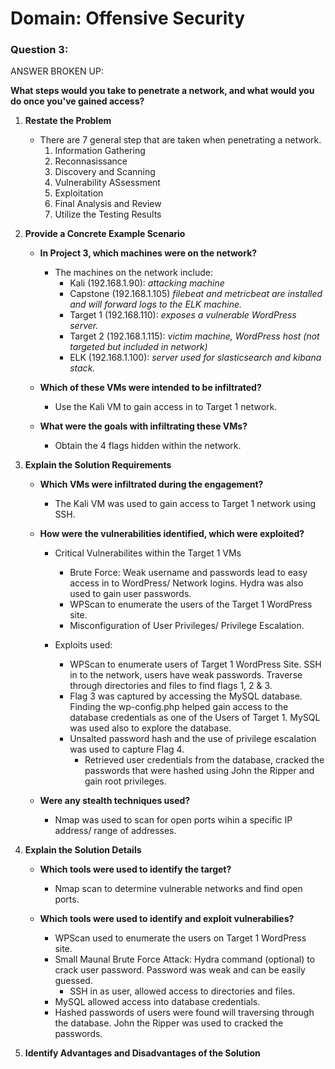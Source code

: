 # Domain: Offensive Security

### Question 3:

ANSWER BROKEN UP:

**What steps would you take to penetrate a network, and what would you do once you've gained access?**

1. **Restate the Problem**

    -  There are 7 general step that are taken when penetrating a network.
        1. Information Gathering
        2. Reconnasissance
        3. Discovery and Scanning
        4. Vulnerability ASsessment
        5. Exploitation
        6. Final Analysis and Review
        7. Utilize the Testing Results

2. **Provide a Concrete Example Scenario**

    - **In Project 3, which machines were on the network?**

        - The machines on the network include:
            - Kali (192.168.1.90): *attacking machine*
            - Capstone (192.168.1.105) *filebeat and metricbeat are installed and will forward logs to the ELK machine.*
            - Target 1 (192.168.110): *exposes a vulnerable WordPress server.*
            - Target 2 (192.168.1.115): *victim machine, WordPress host (not targeted but included in network)*
            - ELK (192.168.1.100): *server used for slasticsearch and kibana stack.*
    
    - **Which of these VMs were intended to be infiltrated?**
        - Use the Kali VM to gain access in to Target 1 network.

    - **What were the goals with infiltrating these VMs?**
        - Obtain the 4 flags hidden within the network.


3. **Explain the Solution Requirements**

    - **Which VMs were infiltrated during the engagement?**
        - The Kali VM was used to gain access to Target 1 network using SSH. 

    - **How were the vulnerabilities identified, which were exploited?**
        - Critical Vulnerabilites within the Target 1 VMs
            - Brute Force: Weak username and passwords lead to easy access in to WordPress/ Network logins. Hydra was also used to gain user passwords.
            - WPScan to enumerate the users of the Target 1 WordPress site.
            - Misconfiguration of User Privileges/ Privilege Escalation.

        - Exploits used:
            - WPScan to enumerate users of Target 1 WordPress Site. SSH in to the network, users have weak passwords. Traverse through directories and files to find flags 1, 2 & 3.
            - Flag 3 was captured by accessing the MySQL database. Finding the wp-config.php helped gain access to the database credentials as one of the Users of Target 1. MySQL was used also to explore the database.
            - Unsalted password hash and the use of privilege escalation was used to capture Flag 4. 
                - Retrieved user credentials from the database, cracked the passwords that were hashed using John the Ripper and gain root privileges.

    - **Were any stealth techniques used?**
        - Nmap was used to scan for open ports wihin a specific IP address/ range of addresses.

4. **Explain the Solution Details**

    - **Which tools were used to identify the target?**
        - Nmap scan to determine vulnerable networks and find open ports.

    - **Which tools were used to identify and exploit vulnerabilies?**
        - WPScan used to enumerate the users on Target 1 WordPress site.
        - Small Maunal Brute Force Attack: Hydra command (optional) to crack user password. Password was weak and can be easily guessed. 
            - SSH in as user, allowed access to directories and files. 
        - MySQL allowed access into database credentials.
        - Hashed passwords of users were found will traversing through the database. John the Ripper was used to cracked the passwords.

5. **Identify Advantages and Disadvantages of the Solution**
            
